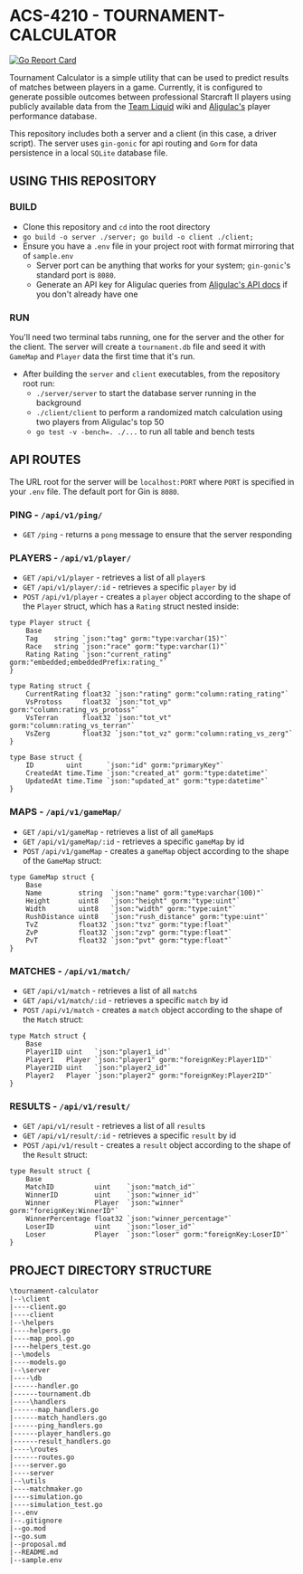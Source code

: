 # ACS-4210 - TOURNAMENT-CALCULATOR

[![Go Report Card](https://goreportcard.com/badge/github.com/energeist/tournament-calculator)](https://goreportcard.com/report/energeist/tournament-calculator)

Tournament Calculator is a simple utility that can be used to predict results of matches between players in a game.  Currently, it is configured to generate possible outcomes between professional Starcraft II players using publicly available data from the [Team Liquid](https://liquipedia.net/starcraft2/Main_Page) wiki and [Aligulac's](aligulac.com) player performance database.

This repository includes both a server and a client (in this case, a driver script).  The server uses `gin-gonic` for api routing and `Gorm` for data persistence in a local `SQLite` database file.

## USING THIS REPOSITORY

### BUILD

- Clone this repository and `cd` into the root directory
- `go build -o server ./server; go build -o client ./client;`
- Ensure you have a `.env` file in your project root with format mirroring that of `sample.env`
  - Server port can be anything that works for your system; `gin-gonic`'s standard port is `8080`.
  - Generate an API key for Aligulac queries from [Aligulac's API docs](http://aligulac.com/about/api/) if you don't already have one

### RUN

You'll need two terminal tabs running, one for the server and the other for the client.  The server will create a `tournament.db` file and seed it with `GameMap` and `Player` data the first time that it's run.

- After building the `server` and `client` executables, from the repository root run:
  - `./server/server` to start the database server running in the background
  - `./client/client` to perform a randomized match calculation using two players from Aligulac's top 50
  - `go test -v -bench=. ./...` to run all table and bench tests

## API ROUTES

The URL root for the server will be `localhost:PORT` where `PORT` is specified in your `.env` file.  The default port for Gin is `8080`.

### PING - `/api/v1/ping/`
- `GET` `/ping` - returns a `pong` message to ensure that the server responding

### PLAYERS - `/api/v1/player/`
- `GET` `/api/v1/player` - retrieves a list of all `player`s
- `GET` `/api/v1/player/:id` - retrieves a specific `player` by id
- `POST` `/api/v1/player` - creates a `player` object according to the shape of the `Player` struct, which has a `Rating` struct nested inside:

```
type Player struct {
	Base
	Tag    string `json:"tag" gorm:"type:varchar(15)"`
	Race   string `json:"race" gorm:"type:varchar(1)"`
	Rating Rating `json:"current_rating" gorm:"embedded;embeddedPrefix:rating_"`
}

type Rating struct {
	CurrentRating float32 `json:"rating" gorm:"column:rating_rating"`
	VsProtoss     float32 `json:"tot_vp" gorm:"column:rating_vs_protoss"`
	VsTerran      float32 `json:"tot_vt" gorm:"column:rating_vs_terran"`
	VsZerg        float32 `json:"tot_vz" gorm:"column:rating_vs_zerg"`
}

type Base struct {
	ID        uint      `json:"id" gorm:"primaryKey"`
	CreatedAt time.Time `json:"created_at" gorm:"type:datetime"`
	UpdatedAt time.Time `json:"updated_at" gorm:"type:datetime"`
}
```

### MAPS - `/api/v1/gameMap/`
- `GET` `/api/v1/gameMap` - retrieves a list of all `gameMap`s
- `GET` `/api/v1/gameMap/:id` - retrieves a specific `gameMap` by id
- `POST` `/api/v1/gameMap` - creates a `gameMap` object according to the shape of the `GameMap` struct:

```
type GameMap struct {
	Base
	Name         string  `json:"name" gorm:"type:varchar(100)"`
	Height       uint8   `json:"height" gorm:"type:uint"`
	Width        uint8   `json:"width" gorm:"type:uint"`
	RushDistance uint8   `json:"rush_distance" gorm:"type:uint"`
	TvZ          float32 `json:"tvz" gorm:"type:float"`
	ZvP          float32 `json:"zvp" gorm:"type:float"`
	PvT          float32 `json:"pvt" gorm:"type:float"`
}
```

### MATCHES - `/api/v1/match/`
- `GET` `/api/v1/match` - retrieves a list of all `match`s
- `GET` `/api/v1/match/:id` - retrieves a specific `match` by id
- `POST` `/api/v1/match` - creates a `match` object according to the shape of the `Match` struct:

```
type Match struct {
	Base
	Player1ID uint   `json:"player1_id"`
	Player1   Player `json:"player1" gorm:"foreignKey:Player1ID"`
	Player2ID uint   `json:"player2_id"`
	Player2   Player `json:"player2" gorm:"foreignKey:Player2ID"` 
}
```

### RESULTS - `/api/v1/result/`
- `GET` `/api/v1/result` - retrieves a list of all `result`s
- `GET` `/api/v1/result/:id` - retrieves a specific `result` by id
- `POST` `/api/v1/result` - creates a `result` object according to the shape of the `Result` struct:

```
type Result struct {
	Base
	MatchID          uint    `json:"match_id"`
	WinnerID         uint    `json:"winner_id"`
	Winner           Player  `json:"winner" gorm:"foreignKey:WinnerID"`
	WinnerPercentage float32 `json:"winner_percentage"`
	LoserID          uint    `json:"loser_id"`
	Loser            Player  `json:"loser" gorm:"foreignKey:LoserID"`
}
```

## PROJECT DIRECTORY STRUCTURE

```
\tournament-calculator
|--\client
|----client.go
|----client
|--\helpers
|----helpers.go
|----map_pool.go
|----helpers_test.go
|--\models
|----models.go
|--\server
|----\db
|------handler.go
|------tournament.db
|----\handlers
|------map_handlers.go
|------match_handlers.go
|------ping_handlers.go
|------player_handlers.go
|------result_handlers.go
|----\routes
|------routes.go
|----server.go
|----server
|--\utils
|----matchmaker.go
|----simulation.go
|----simulation_test.go
|--.env
|--.gitignore
|--go.mod
|--go.sum
|--proposal.md
|--README.md
|--sample.env
